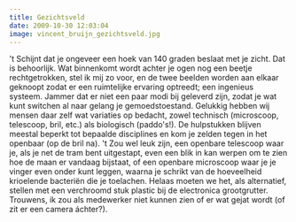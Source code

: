 ```yaml
---
title: Gezichtsveld
date: 2009-10-30 12:03:04
image: vincent_bruijn_gezichtsveld.jpg
---
```


't Schijnt dat je ongeveer een hoek van 140 graden beslaat met je zicht. Dat is behoorlijk. Wat binnenkomt wordt achter je ogen nog een beetje rechtgetrokken, stel ik mij zo voor, en de twee beelden worden aan elkaar geknoopt zodat er een ruimtelijke ervaring optreedt; een ingenieus systeem. Jammer dat er niet een paar modi bij geleverd zijn, zodat je wat kunt switchen al naar gelang je gemoedstoestand. Gelukkig hebben wij mensen daar zelf wat variaties op bedacht, zowel technisch (microscoop, telescoop, bril, etc.) als biologisch (paddo's!). De hulpstukken blijven meestal beperkt tot bepaalde disciplines en kom je zelden tegen in het openbaar (op de bril na). 't Zou wel leuk zijn, een openbare telescoop waar je, als je net de tram bent uitgestapt, even een blik in kan werpen om te zien hoe de maan er vandaag bijstaat, of een openbare microscoop waar je je vinger even onder kunt leggen, waarna je schrikt van de hoeveelheid krioelende bacteriën die je toelachen. Helaas moeten we het, als alternatief, stellen met een verchroomd stuk plastic bij de electronica grootgrutter. Trouwens, ik zou als medewerker niet kunnen zien of er wat gejat wordt (of zit er een camera áchter?).
